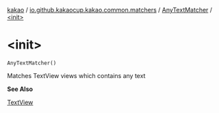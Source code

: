 [kakao](../../index.md) / [io.github.kakaocup.kakao.common.matchers](../index.md) / [AnyTextMatcher](index.md) / [&lt;init&gt;](./-init-.md)

# &lt;init&gt;

`AnyTextMatcher()`

Matches TextView views which contains any text

**See Also**

[TextView](https://developer.android.com/reference/android/widget/TextView.html)

